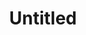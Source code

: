 ---
indicator_number: 2.1.4
sdg_goal: '2'
data_non_statistical: false
goal_meta_link_text: 
graph_title: global_indicators.2-1-4-title
graph_type: pyramid
indicator_name: global_indicators.2-1-4-title
indicator_sort_order: 02-01-04
published: true
reporting_status: complete
target_name: global_targets.2-1-title
target_id: '2.1'
un_custodian_agency: Food and Agriculture Organisation of the United Nations (FAO)
un_designated_tier: '1'
data_show_map: false
source_active_1: true
source_url_text_1: Link to source
source_active_2: false
source_url_text_2: Link to Source
source_active_3: false
source_url_3: Link to source
source_active_4: false
source_url_text_4: Link to source
source_active_5: false
source_url_text_5: Link to source
source_active_6: false
source_url_text_6: Link to source
title: Untitled
source_organisation_1: BHAS
graph_stacked_disaggregation: PYRAMID_SEX
data_start_values:
  - field: PYRAMID_SEX
    value: F
  - field: PYRAMID_SEX
    value: M
  - field: PYRAMID_AGE
    value: 0-4
  - field: PYRAMID_AGE
    value: 5-9
  - field: PYRAMID_AGE
    value: 10-14
  - field: PYRAMID_AGE
    value: 15-19
  - field: PYRAMID_AGE
    value: 20-24
  - field: PYRAMID_AGE
    value: 25-29
  - field: PYRAMID_AGE
    value: 30-34
  - field: PYRAMID_AGE
    value: 35-39
  - field: PYRAMID_AGE
    value: 40-44
  - field: PYRAMID_AGE
    value: 45-49
  - field: PYRAMID_AGE
    value: 50-54
  - field: PYRAMID_AGE
    value: 55-59
  - field: PYRAMID_AGE
    value: 60-64
  - field: PYRAMID_AGE
    value: 65-69
  - field: PYRAMID_AGE
    value: 70-74
  - field: PYRAMID_AGE
    value: 75-79
  - field: PYRAMID_AGE
    value: 80-84
  - field: PYRAMID_AGE
    value: 85-89
  - field: PYRAMID_AGE
    value: 90-94
  - field: PYRAMID_AGE
    value: 95-99
  - field: PYRAMID_AGE
    value: 100-104
#  - field: PYRAMID_AGE
#    value: 105-109
#  - field: PYRAMID_AGE
#    value: 110-114
#  - field: PYRAMID_AGE
#    value: 115-120
---